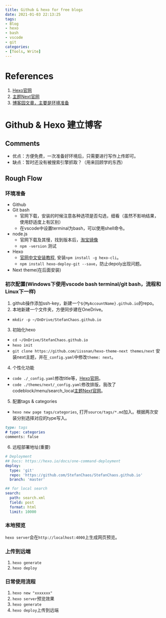 ```yaml
---
title: Github & hexo for free blogs
date: 2021-01-03 22:13:25
tags: 
- Blog
- hexo 
- bash
- vscode
- git
categories: 
- [Tools, Write]
---
```


# References
1. [Hexo官网](https://hexo.io/zh-cn/docs/)
2. [主题Next官网](http://theme-next.iissnan.com/theme-settings.html)
3. [博客园文章，主要是环境准备](https://www.cnblogs.com/jie-fang/p/13445913.html)

# Github & Hexo 建立博客
## Comments
- 优点：方便免费，一次准备好环境后，只需要进行写作上传即可。
- 缺点：暂时还没有被搜索引擎抓取？（用来回顾学的东西）

## Rough Flow
### 环境准备
- Github
- Git bash
  - 官网下载，安装的时候注意各种选项是否勾选，细看（虽然不影响结果，使用舒适度上有区别）
  - 在vscode中设置terminal为bash，可以使用shell命令。
- node.js
  - 官网下载及其慢，找到版本后，[淘宝镜像](https://developer.aliyun.com/mirror/NPM?from=tnpm)
  - `npm -version` 测试
- Hexo
  - [官网中文安装教程](https://hexo.io/zh-cn/docs/), 安装`npm install -g hexo-cli`。
  - `npm install hexo-deploy-git --save`，防止depoly出现问题。
- Next theme(在后面安装)


### 初次配置(Windows下使用vscode bash terminal/git bash，流程和Linux下一样)
1. github操作添加ssh-key，新建一个`${MyAccountName}.github.io`的repo。
2. 本地新建一个文件夹，方便同步建在OneDrive。
  - `mkdir -p ~/OnDrive/StefanChaos.github.io`
3. 初始化hexo
  - `cd ~/OnDrive/StefanChaos.github.io`
  - `hexo init`
  - `git clone https://github.com/iissnan/hexo-theme-next themes/next` 安装next主题，并在`_config.yaml`中修改`theme: next`。
4. 个性化功能
  - `code ./_config.yaml`修改title等，[Hexo官网](https://hexo.io/zh-cn/docs/)。
  - `code ./themes/next/_config.yaml`修改排版，我改了codeblock/menu/search_local[主题Next官网](http://theme-next.iissnan.com/theme-settings.html)。
5. 配置tags & categories
  - `hexo new page tags/categories`, 打开`source/tags/*.md`加入。根据两次安装分别选择对应的type写入。
  ```markdown
  type: tags
  # type: categories
  comments: false
  ```
6. 远程部署地址(重要)
```yaml
# Deployment
## Docs: https://hexo.io/docs/one-command-deployment
deploy:
  type: 'git'
  repo: 'https://github.com/StefanChaos/StefanChaos.github.io'
  branch: 'master'

## for local search
search:
  path: search.xml
  field: post
  format: html
  limit: 10000
```


### 本地预览
`hexo server`会在`http://localhost:4000`上生成网页预览。

### 上传到远端
1. `hexo generate`
2. `hexo deploy`

### 日常使用流程
1. `hexo new "xxxxxxx"`
2. `hexo server`预览效果
3. `hexo generate`
4. `hexo deploy`上传到远端

<!-- more -->